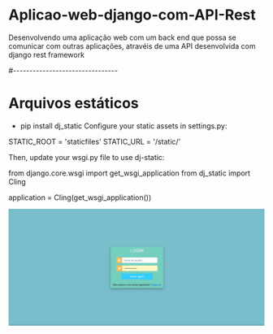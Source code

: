 # Aplicao-web-django-com-API-Rest 


Desenvolvendo uma aplicação web com um back end que possa se comunicar com outras aplicações, atravéis de uma API desenvolvida com django rest framework


#--------------------------------
# Arquivos estáticos 

- pip install dj_static
Configure your static assets in settings.py:

STATIC_ROOT = 'staticfiles'
STATIC_URL = '/static/'

Then, update your wsgi.py file to use dj-static:

from django.core.wsgi import get_wsgi_application
from dj_static import Cling

application = Cling(get_wsgi_application())

![alt text](https://github.com/Felipe500/Aplicao-web-django-com-API-Rest/blob/main/Captura%20de%20tela_2021-10-17_17-37-08.png?raw=true)
